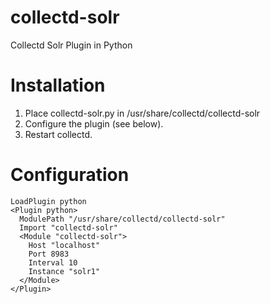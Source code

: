 # collectd-solr
Collectd Solr Plugin in Python

# Installation
1. Place collectd-solr.py in /usr/share/collectd/collectd-solr
2. Configure the plugin (see below).
3. Restart collectd.

# Configuration
```
LoadPlugin python
<Plugin python>
  ModulePath "/usr/share/collectd/collectd-solr"
  Import "collectd-solr"
  <Module "collectd-solr">
    Host "localhost"
    Port 8983
    Interval 10
    Instance "solr1"
  </Module>
</Plugin>
```
